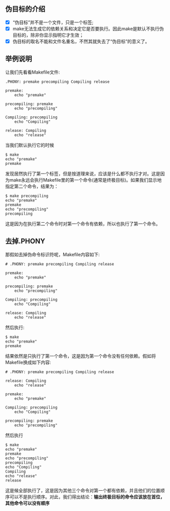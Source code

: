 ## 伪目标的介绍
- [x] “伪目标”并不是一个文件，只是一个标签;
- [x]  make无法生成它的依赖关系和决定它是否要执行。因此make是默认不执行伪目标的，除非你显示指明它才生效；
- [x]  伪目标的取名不能和文件名重名，不然其就失去了“伪目标”的意义了。

## 举例说明
让我们先看看Makefile文件:
```bashrc
.PHONY: premake precompiling Compiling release 

premake:
	echo "premake"

precompiling: premake
	echo "precompiling"

Compiling: precompiling
	echo "Compiling"

release: Compiling
	echo "release"
```
当我们默认执行它的时候
```bashrc
$ make
echo "premake"
premake
```
发现居然执行了第一个标签，但是按道理来说，应该是什么都不执行才对。这是因为make永远会执行Makefile里的第一个命令(通常是终极目标)。如果我们显示地指定第二个命令，结果为：
```bashrc
$ make precompiling
echo "premake"
premake
echo "precompiling"
precompiling
```
这是因为在执行第二个命令时对第一个命令有依赖，所以也执行了第一个命令。

## 去掉.PHONY
那假如去掉伪命令标识符呢，Makefile内容如下:
```bashrc
# .PHONY: premake precompiling Compiling release 

premake:
	echo "premake"

precompiling: premake
	echo "precompiling"

Compiling: precompiling
	echo "Compiling"

release: Compiling
	echo "release"
```
然后执行:
```
$ make
echo "premake"
premake
```
结果依然是只执行了第一个命令，这是因为第一个命令没有任何依赖。假如将Makefile换成如下内容:
```bashrc
# .PHONY: premake precompiling Compiling release 

release: Compiling
	echo "release"

premake:
	echo "premake"

Compiling: precompiling
	echo "Compiling"

precompiling: premake
	echo "precompiling"
```
然后执行
```
$ make
echo "premake"
premake
echo "precompiling"
precompiling
echo "Compiling"
Compiling
echo "release"
release
```
这是候全部执行了，这是因为其他三个命令对第一个都有依赖，并且他们的位置顺序可以不是执行顺序。对此，我们得出结论：**输出终极目标的命令应该放在首位，其他命令可以没有顺序**
